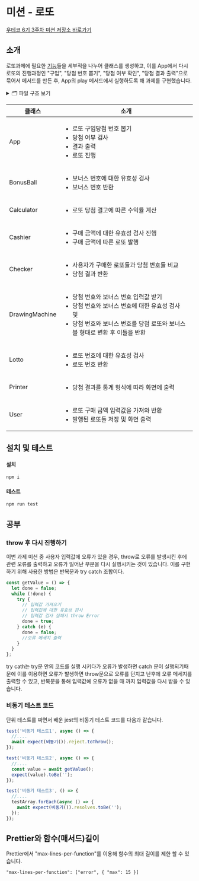 # 미션 - 로또

[우테코 6기 3주차 미션 저장소 바로가기](https://github.com/woowacourse-precourse/javascript-lotto-6)

## 소개

로또과제에 필요한 [기능](https://github.com/BadaHertz52/javascript-lotto-6/blob/badahertz52/docs/README.md)들을 세부적을 나누어 클래스를 생성하고, 이를 App에서 다시 로또의 진행과정인 "구입", "당첨 번호 뽑기", "당첨 여부 확인", "당첨 결과 출력"으로 묶어서 메서드를 만든 후, App의 play 메서드에서 실행하도록 해 과제를 구현했습니다.

<details>
<summary> 🗂️ 파일 구조 보기</summary>
<div markdown="1">

```
📦src
 ┣ 📂constant
 ┃ ┣ 📜index.js
 ┃ ┣ 📜Message.js
 ┃ ┗ 📜Rule.js
 ┣ 📂utils
 ┃ ┣ 📜index.js
 ┃ ┣ 📜Input.js
 ┃ ┣ 📜MessageFactory.js
 ┃ ┣ 📜Money.js
 ┃ ┣ 📜RandomNumbers.js
 ┃ ┣ 📜Sort.js
 ┃ ┣ 📜Validate.js
 ┃ ┗ 📜WinningResult.js
 ┣ 📜App.js
 ┣ 📜BonusBall.js
 ┣ 📜Calculator.js
 ┣ 📜Cashier.js
 ┣ 📜Checker.js
 ┣ 📜DrawingMachine.js
 ┣ 📜index.js
 ┣ 📜Lotto.js
 ┣ 📜Statistic.js
 ┗ 📜User.js
```

</div>
</details>

| 클래스         | 소개                                                                                                                                                                                             |
| -------------- | ------------------------------------------------------------------------------------------------------------------------------------------------------------------------------------------------ |
| App            | <ul><li>로또 구입당첨 번호 뽑기</li> <li>당첨 여부 검사</li> <li>결과 출력</li> <li>로또 진행</li> </ul>                                                                                         |
| BonusBall      | <ul><li>보너스 번호에 대한 유효성 검사</li> <li>보너스 번호 반환</li></ul>                                                                                                                       |
| Calculator     | <ul><li>로또 당첨 결고에 따른 수익률 계산</li></ul>                                                                                                                                              |
| Cashier        | <ul><li>구매 금액에 대한 유효성 검사 진행</li><li>구매 금액에 따른 로또 발행</li></ul>                                                                                                           |
| Checker        | <ul><li>사용자가 구매한 로또들과 당첨 번호들 비교</li> <li>당첨 결과 반환</li></ul>                                                                                                              |
| DrawingMachine | <ul><li>당첨 번호와 보너스 번호 입력값 받기</li> <li>당첨 번호와 보너스 번호에 대한 유효성 검사</li> 및 <li>당첨 번호와 보너스 번호를 당첨 로또와 보너스 볼 형태로 변환 후 이들을 반환</li></ul> |
| Lotto          | <ul><li>로또 번호에 대한 유효성 검사</li> <li>로또 번호 반환</li></ul>                                                                                                                           |
| Printer        | <ul><li>당첨 결과를 통계 형식에 따라 화면에 출력</li></ul>                                                                                                                                       |
| User           | <ul><li>로또 구매 금액 입력값을 가져와 반환</li> <li>발행된 로또들 저장 및 화면 출력</li></ul>                                                                                                   |

## 설치 및 테스트

#### 설치

```bash
npm i
```

#### 테스트

```bash
npm run test
```

## 공부

### throw 후 다시 진행하기

이번 과제 미션 중 사용자 입력값에 오류가 있을 경우, throw로 오류를 발생시킨 후에 관련 오류를 출력하고 오류가 일어난 부분을 다시 실행시키는 것이 있습니다.
이를 구현하기 위해 사용한 방법은 반복문과 try catch 조합이다.

```js
const getValue = () => {
  let done = false;
  while (!done) {
    try {
      // 입력값 가져오기
      // 입력값에 대한 유효성 검사
      // 입력값 검사 실패시 throw Error
      done = true;
    } catch (e) {
      done = false;
      //오류 메세지 출력
    }
  }
};
```

try cath는 try문 안의 코드를 실행 시키다가 오류가 발생하면 catch 문이 실행되기때문에 이를 이용하면 오류가 발생하면 throw문으로 오류를 던지고 난후에 오류 메세지를 출력할 수 있고,
반복문을 통해 입력값에 오류가 없을 때 까지 입력값을 다시 받을 수 있습니다.

### 비동기 테스트 코드

단위 테스트를 짜면서 배운 jest의 비동기 테스트 코드를 다음과 같습니다.

```js
test('비동기 테스트1', async () => {
  //....
  await expect(비동기()).reject.toThrow();
});

test('비동기 테스트2', async () => {
  //....
  const value = await getValue();
  expect(value).toBe('');
});

test('비동기 테스트3', () => {
  //....
  testArray.forEach(async () => {
    await expect(비동기()).resolves.toBe('');
  });
});
```

## Prettier와 함수(매서드)길이

Prettier에서 "max-lines-per-function"를 이용해 함수의 최대 길이를 제한 할 수 있습니다.

```
"max-lines-per-function": ["error", { "max": 15 }]
```
